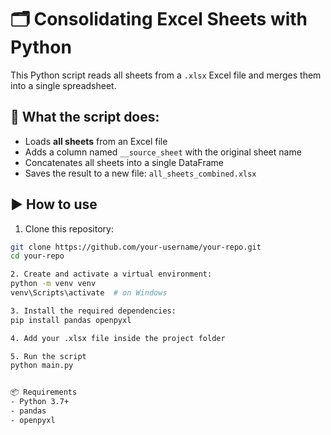 # 🗂️ Consolidating Excel Sheets with Python
This Python script reads all sheets from a `.xlsx` Excel file and merges them into a single spreadsheet.


## 📌 What the script does:
- Loads **all sheets** from an Excel file
- Adds a column named `__source_sheet` with the original sheet name
- Concatenates all sheets into a single DataFrame
- Saves the result to a new file: `all_sheets_combined.xlsx`

## ▶️ How to use

1. Clone this repository:
```bash
git clone https://github.com/your-username/your-repo.git
cd your-repo

2. Create and activate a virtual environment:
python -m venv venv
venv\Scripts\activate  # on Windows

3. Install the required dependencies:
pip install pandas openpyxl

4. Add your .xlsx file inside the project folder

5. Run the script
python main.py


📦 Requirements
- Python 3.7+
- pandas
- openpyxl
